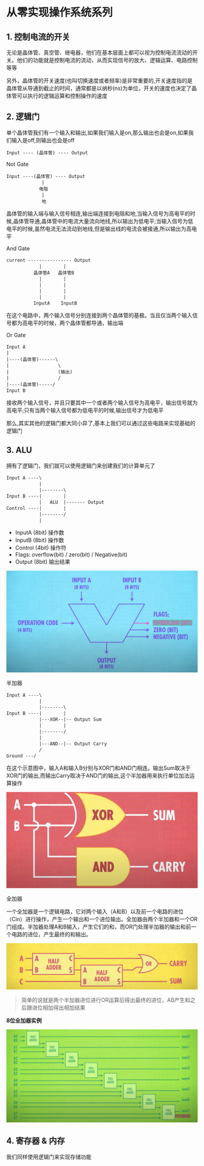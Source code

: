 # 从零实现操作系统系列

## 1. 控制电流的开关

无论是晶体管、真空管、继电器，他们在基本层面上都可以视为控制电流流动的开关。他们的功能就是控制电流的流动，从而实现信号的放大、逻辑运算、电路控制等等

另外，晶体管的开关速度(也叫切换速度或者频率)是非常重要的,开关速度指的是晶体管从导通到截止的时间，通常都是以纳秒(ns)为单位，开关的速度也决定了晶体管可以执行的逻辑运算和控制操作的速度


## 2. 逻辑门

单个晶体管我们有一个输入和输出,如果我们输入是on,那么输出也会是on,如果我们输入是off,则输出也会是off

```
Input ---- (晶体管) ---- Output
```

Not Gate

```
Input ----(晶体管) ---- Output
             |
            电阻
             |
             地
```
晶体管的输入端与输入信号相连,输出端连接到电阻和地,当输入信号为高电平的时候,晶体管导通,晶体管中的电流大量流向地线,所以输出为低电平;当输入信号为低电平的时候,虽然电流无法流动到地线,但是输出线的电流会被接通,所以输出为高电平

And Gate

```
current ---------------- Output
            |        |
          晶体管A   晶体管B
            |        |
            |        |
            |        |
            |        |
          InputA    InputB
```

在这个电路中，两个输入信号分别连接到两个晶体管的基极。当且仅当两个输入信号都为高电平的时候，两个晶体管都导通，输出端


Or Gate


```
Input A
|
|----(晶体管)------\
|                  \
|                  (输出)
|                  /
|----(晶体管)-----/
Input B
```

接收两个输入信号，并且只要其中一个或者两个输入信号为高电平，输出信号就为高电平;只有当两个输入信号都为低电平的时候,输出信号才为低电平

那么,其实其他的逻辑门都大同小异了,基本上我们可以通过这些电路来实现基础的逻辑门


## 3. ALU

拥有了逻辑门，我们就可以使用逻辑门来创建我们的计算单元了

```
Input A ----\
            |
            |--------\
Input B ----|        |
            |   ALU  |------- Output
Control ----|        |
            |--------/
            |
```

- InputA (8bit) 操作数
- InputB (8bit) 操作数
- Control (4bit) 操作符
- Flags: overflow(bit) / zero(bit) / Negative(bit)
- Output (8bit) 输出结果

![](./image/ALU.png)


半加器

```
Input A ----\
            |
            |--------\
Input B ----|        |
            |---XOR--|-- Output Sum
            |        |
            |--------/
            |
            |---AND--|-- Output Carry
            /
Ground ---/
```

在这个示意图中，输入A和输入B分别与XOR门和AND门相连。输出Sum取决于XOR门的输出,而输出Carry取决于AND门的输出,这个半加器用来执行单位加法运算操作

![](./image/半加器.png)

全加器

一个全加器是一个逻辑电路，它对两个输入（A和B）以及前一个电路的进位（Cin）进行操作，产生一个输出和一个进位输出。全加器由两个半加器和一个OR门组成。半加器处理A和B输入，产生它们的和，而OR门处理半加器的输出和前一个电路的进位，产生最终的和输出。

![](./image/全加器.png)

> 简单的说就是两个半加器进位进行OR运算后得出最终的进位，AB产生和之后跟进位相加得出相加结果

**8位全加器实例**

![](./image/8位全加器.png)


## 4. 寄存器 & 内存

我们同样使用逻辑门来实现存储功能









